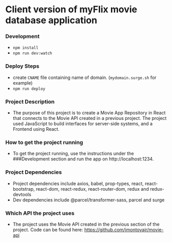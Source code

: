 <!-- Readme file -->
# Client version of myFlix movie database application

### Development
- `npm install`
- `npm run dev:watch`

### Deploy Steps
- create `CNAME` file containing name of domain. (`mydomain.surge.sh` for example)
- `npm run deploy`

### Project Description
- The purpose of this project is to create a Movie App Repository in React that connects to the Movie API created in a previous project. The project used JavaScript to build interfaces for server-side systems, and a Frontend using React. 

### How to get the project running
- To get the project running, use the instructions under the ###Development section and run the app on http://localhost:1234.

### Project Dependencies
- Project dependencies include axios, babel, prop-types, react, react-bootstrap, react-dom, react-redux, react-router-dom, redux and redux-devtools
- Dev dependencies include @parcel/transformer-sass, parcel and surge

### Which API the project uses
- The project uses the Movie API created in the previous section of the project. Code can be found here: https://github.com/jmontoyajr/movie-api
